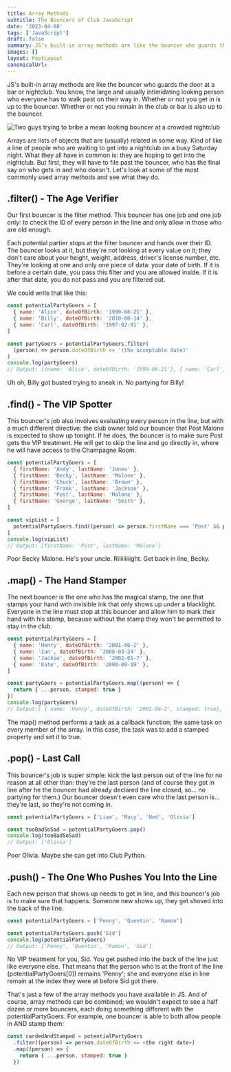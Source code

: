 ```yaml
---
title: Array Methods
subtitle: The Bouncers of Club JavaScript
date: '2023-04-08'
tags: ['JavaScript']
draft: false
summary: JS's built-in array methods are like the bouncer who guards the door at a bar or nightclub. You know, the large and usually intimidating looking person who everyone has to walk past on their way in. Whether or not you get in is up to the bouncer. Whether or not you remain in the club or bar is also up to the bouncer.
images: []
layout: PostLayout
canonicalUrl:
---
```


JS's built-in array methods are like the bouncer who guards the door at a bar or nightclub. You know, the large and usually intimidating looking person who everyone has to walk past on their way in. Whether or not you get in is up to the bouncer. Whether or not you remain in the club or bar is also up to the bouncer.

![Two guys trying to bribe a mean looking bouncer at a crowded nightclub](/static/images/bouncer.jpg 'Bouncer')

Arrays are lists of objects that are (usually) related in some way. Kind of like a line of people who are waiting to get into a nightclub on a busy Saturday night. What they all have in common is: they are hoping to get into the nightclub. But first, they will have to file past the bouncer, who has the final say on who gets in and who doesn't. Let's look at some of the most commonly used array methods and see what they do.

## .filter() - The Age Verifier

Our first bouncer is the filter method. This bouncer has one job and one job only: to check the ID of every person in the line and only allow in those who are old enough.

Each potential partier stops at the filter bouncer and hands over their ID. The bouncer looks at it, but they're not looking at every value on it; they don't care about your height, weight, address, driver's license number, etc. They're looking at one and only one piece of data: your date of birth. If it is before a certain date, you pass this filter and you are allowed inside. If it is after that date, you do not pass and you are filtered out.

We could write that like this:

```javascript
const potentialPartyGoers = [
  { name: 'Alice', dateOfBirth: '1999-06-21' },
  { name: 'Billy', dateOfBirth: '2010-08-14' },
  { name: 'Carl', dateOfBirth: '1997-02-01' },
]

const partyGoers = potentialPartyGoers.filter(
  (person) => person.dateOfBirth <= '(the acceptable date)'
)
console.log(partyGoers)
// Output: [{name: 'Alice', dateOfBirth: '1999-06-21'}, { name: 'Carl', dateOfBirth: '1997-02-01'}]
```

Uh oh, Billy got busted trying to sneak in. No partying for Billy!

## .find() - The VIP Spotter

This bouncer's job also involves evaluating every person in the line, but with a much different directive: the club owner told our bouncer that Post Malone is expected to show up tonight. If he does, the bouncer is to make sure Post gets the VIP treatment. He will get to skip the line and go directly in, where he will have access to the Champagne Room.

```javascript
const potentialPartyGoers = [
  { firstName: 'Andy', lastName: 'Jones' },
  { firstName: 'Becky', lastName: 'Malone' },
  { firstName: 'Chuck', lastName: 'Brown' },
  { firstName: 'Frank', lastName: 'Jackson' },
  { firstName: 'Post', lastName: 'Malone' },
  { firstName: 'George', lastName: 'Smith' },
]

const vipList = [
  potentialPartyGoers.find((person) => person.firstName === 'Post' && person.lastName === 'Malone'),
]
console.log(vipList)
// Output: [firstName: 'Post', lastName: 'Malone']
```

Poor Becky Malone. He's your uncle. Riiiiiiiiight. Get back in line, Becky.

## .map() - The Hand Stamper

The next bouncer is the one who has the magical stamp, the one that stamps your hand with invisible ink that only shows up under a blacklight. Everyone in the line must stop at this bouncer and allow him to mark their hand with his stamp, because without the stamp they won't be permitted to stay in the club.

```javascript
const potentialPartyGoers = [
  { name: 'Henry', dateOfBirth: '2001-06-2' },
  { name: 'Ian', dateOfBirth: '2000-03-24' },
  { name: 'Jackie', dateOfBirth: '2002-01-7' },
  { name: 'Kate', dateOfBirth: '2000-08-19' },
]

const partyGoers = potentialPartyGoers.map((person) => {
  return { ...person, stamped: true }
})
console.log(partyGoers)
// Output:[ { name: 'Henry', dateOfBirth: '2001-06-2', stamped: true}, { name: 'Ian', dateOfBirth: '2000-03-24', stamped: true}, { name: 'Jackie', dateOfBirth: '2002-01-7', stamped: true}, { name: 'Kate', dateOfBirth: '2000-08-19', stamped: true},]
```

The map() method performs a task as a callback function; the same task on every member of the array. In this case, the task was to add a stamped property and set it to true.

## .pop() - Last Call

This bouncer's job is super simple: kick the last person out of the line for no reason at all other than: they're the last person (and of course they got in line after he the bouncer had already declared the line closed, so... no partying for them.) Our bouncer doesn't even care who the last person is... they're last, so they're not coming in.

```javascript
const potentialPartyGoers = ['Liam', 'Macy', 'Ned', 'Olivia']

const tooBadSoSad = potentialPartyGoers.pop()
console.log(tooBadSoSad)
// Output: ['Olivia']
```

Poor Olivia. Maybe she can get into Club Python.

## .push() - The One Who Pushes You Into the Line

Each new person that shows up needs to get in line, and this bouncer's job is to make sure that happens. Someone new shows up, they get shoved into the back of the line.

```javascript
const potentialPartyGoers = ['Penny', 'Quentin', 'Ramon']

const potentialPartyGoers.push('Sid')
console.log(potentialPartyGoers)
// Output: ['Penny', 'Quentin', 'Ramon', 'Sid']
```

No VIP treatment for you, Sid. You get pushed into the back of the line just like everyone else. That means that the person who is at the front of the line (potentialPartyGoers[0]) remains 'Penny'; she and everyone else in line remain at the index they were at before Sid got there.

That's just a few of the array methods you have available in JS. And of course, array methods can be combined; we wouldn't expect to see a half dozen or more bouncers, each doing something different with the potentialPartyGoers. For example, one bouncer is able to both allow people in AND stamp them:

```javascript
const cardedAndStamped = potentialPartyGoers
  .filter((person) => person.dateOfBirth <= <the right date>)
  .map((person) => {
    return { ...person, stamped: true }
  })
```
